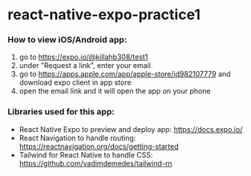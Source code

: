 # react-native-expo-practice1

### How to view iOS/Android app:
1. go to https://expo.io/@killahb308/test1
2. under "Request a link", enter your email
3. go to https://apps.apple.com/app/apple-store/id982107779 and download expo client in app store
4. open the email link and it will open the app on your phone

### Libraries used for this app: 
- React Native Expo to preview and deploy app: https://docs.expo.io/ 
- React Navigation to handle routing: https://reactnavigation.org/docs/getting-started 
- Tailwind for React Native to handle CSS: https://github.com/vadimdemedes/tailwind-rn
